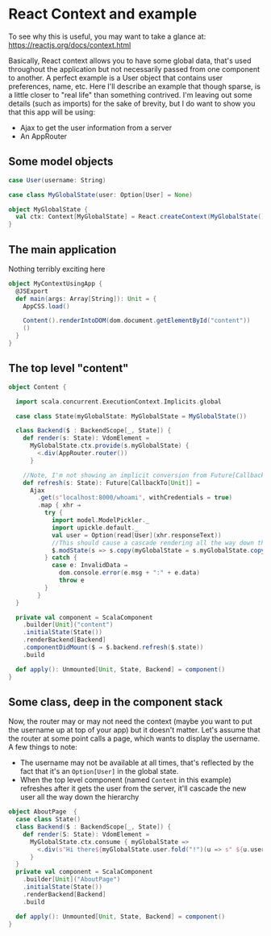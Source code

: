 # React Context and example

To see why this is useful, you may want to take a glance at: https://reactjs.org/docs/context.html

Basically, React context allows you to have some global data, that's used throughout the application but not necessarily passed from one component to another.
A perfect example is a User object that contains user preferences, name, etc. Here I'll describe an example that though sparse, is a little closer to "real life" than
something contrived. I'm leaving out some details (such as imports) for the sake of brevity, but I do want to show you that this app will be using:

- Ajax to get the user information from a server
- An AppRouter

## Some model objects
```scala
case User(username: String)

case class MyGlobalState(user: Option[User] = None)

object MyGlobalState {
  val ctx: Context[MyGlobalState] = React.createContext(MyGlobalState())
}
```

## The main application
Nothing terribly exciting here
```scala
object MyContextUsingApp {
  @JSExport
  def main(args: Array[String]): Unit = {
    AppCSS.load()

    Content().renderIntoDOM(dom.document.getElementById("content"))
    ()
  }
}
```
## The top level "content"
```scala
object Content {

  import scala.concurrent.ExecutionContext.Implicits.global

  case class State(myGlobalState: MyGlobalState = MyGlobalState())

  class Backend($ : BackendScope[_, State]) {
    def render(s: State): VdomElement =
      MyGlobalState.ctx.provide(s.myGlobalState) {
        <.div(AppRouter.router())
      }

    //Note, I'm not showing an implicit conversion from Future[Callback] to Callback, don't be surprised
    def refresh(s: State): Future[CallbackTo[Unit]] =
      Ajax
        .get(s"localhost:8000/whoami", withCredentials = true)
        .map { xhr ⇒
          try {
            import model.ModelPickler._
            import upickle.default._
            val user = Option(read[User](xhr.responseText))
            //This should cause a cascade rendering all the way down the component stack
            $.modState(s => s.copy(myGlobalState = s.myGlobalState.copy(user = user)))  
          } catch {
            case e: InvalidData ⇒
              dom.console.error(e.msg + ":" + e.data)
              throw e
          }
        }
  }

  private val component = ScalaComponent
    .builder[Unit]("content")
    .initialState(State())
    .renderBackend[Backend]
    .componentDidMount($ ⇒ $.backend.refresh($.state))
    .build

  def apply(): Unmounted[Unit, State, Backend] = component()
}
```

## Some class, deep in the component stack
Now, the router may or may not need the context (maybe you want to put the username up at top of your app) but it doesn't matter. Let's assume that the router at
some point calls a page, which wants to display the username. A few things to note:
- The username may not be available at all times, that's reflected by the fact that it's an ```Option[User]``` in the global state.
- When the top level component (named ```Content``` in this example) refreshes after it gets the user from the server, it'll cascade the new user all the way down the hierarchy

```scala
object AboutPage  {
  case class State()
  class Backend($ : BackendScope[_, State]) {
    def render(S: State): VdomElement =
      MyGlobalState.ctx.consume { myGlobalState =>
        <.div(s"Hi there${myGlobalState.user.fold("!")(u => s" ${u.username}!")}")
      }
  }
  private val component = ScalaComponent
    .builder[Unit]("AboutPage")
    .initialState(State())
    .renderBackend[Backend]
    .build

  def apply(): Unmounted[Unit, State, Backend] = component()
}
```
